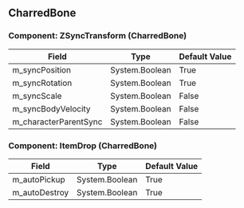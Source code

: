 ## CharredBone

### Component: ZSyncTransform (CharredBone)

|Field|Type|Default Value|
|---|---|---|
|m_syncPosition|System.Boolean|True|
|m_syncRotation|System.Boolean|True|
|m_syncScale|System.Boolean|False|
|m_syncBodyVelocity|System.Boolean|False|
|m_characterParentSync|System.Boolean|False|

### Component: ItemDrop (CharredBone)

|Field|Type|Default Value|
|---|---|---|
|m_autoPickup|System.Boolean|True|
|m_autoDestroy|System.Boolean|True|

